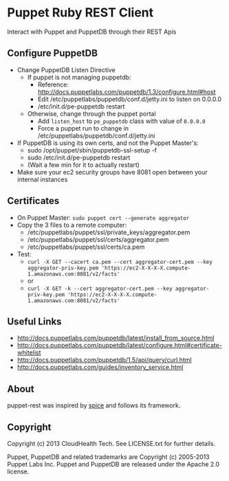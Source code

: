 Puppet Ruby REST Client
========

Interact with Puppet and PuppetDB through their REST Apis

Configure PuppetDB
--------

* Change PuppetDB Listen Directive
    * If puppet is not managing puppetdb:
        * Reference: http://docs.puppetlabs.com/puppetdb/1.3/configure.html#host
        * Edit /etc/puppetlabs/puppetdb/conf.d/jetty.ini to listen on 0.0.0.0
        * /etc/init.d/pe-puppetdb restart
    * Otherwise, change through the puppet portal
        * Add `listen_host` to `pe_puppetdb` class with value of `0.0.0.0`
        * Force a puppet run to change in /etc/puppetlabs/puppetdb/conf.d/jetty.ini
* If PuppetDB is using its own certs, and not the Puppet Master's:
    * sudo /opt/puppet/sbin/puppetdb-ssl-setup -f
    * sudo /etc/init.d/pe-puppetdb restart
    * (Wait a few min for it to actually restart)
* Make sure your ec2 security groups have 8081 open between your internal instances 

Certificates
---------

* On Puppet Master: `sudo puppet cert --generate aggregator`
* Copy the 3 files to a remote computer:
    * /etc/puppetlabs/puppet/ssl/private_keys/aggregator.pem
    * /etc/puppetlabs/puppet/ssl/certs/aggregator.pem
    * /etc/puppetlabs/puppet/ssl/certs/ca.pem
* Test:
    * `curl -X GET --cacert ca.pem --cert aggregator-cert.pem --key aggregator-priv-key.pem 'https://ec2-X-X-X-X.compute-1.amazonaws.com:8081/v2/facts'` 
    * or
    * `curl -X GET -k --cert aggregator-cert.pem --key aggregator-priv-key.pem 'https://ec2-X-X-X-X.compute-1.amazonaws.com:8081/v2/facts'` 

Useful Links
---------

* http://docs.puppetlabs.com/puppetdb/latest/install_from_source.html
* http://docs.puppetlabs.com/puppetdb/latest/configure.html#certificate-whitelist
* http://docs.puppetlabs.com/puppetdb/1.5/api/query/curl.html
* http://docs.puppetlabs.com/guides/inventory_service.html

About
---------

puppet-rest was inspired by [spice](https://github.com/danryan/spice) and follows its framework.

Copyright
---------

Copyright (c) 2013 CloudHealth Tech. See LICENSE.txt for further details.

Puppet, PuppetDB and related trademarks are Copyright (c) 2005-2013 Puppet Labs Inc. Puppet and PuppetDB are released under the Apache 2.0 license.
